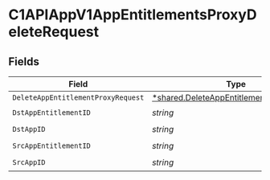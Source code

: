 # C1APIAppV1AppEntitlementsProxyDeleteRequest


## Fields

| Field                                                                                                      | Type                                                                                                       | Required                                                                                                   | Description                                                                                                |
| ---------------------------------------------------------------------------------------------------------- | ---------------------------------------------------------------------------------------------------------- | ---------------------------------------------------------------------------------------------------------- | ---------------------------------------------------------------------------------------------------------- |
| `DeleteAppEntitlementProxyRequest`                                                                         | [*shared.DeleteAppEntitlementProxyRequest](../../../pkg/models/shared/deleteappentitlementproxyrequest.md) | :heavy_minus_sign:                                                                                         | N/A                                                                                                        |
| `DstAppEntitlementID`                                                                                      | *string*                                                                                                   | :heavy_check_mark:                                                                                         | N/A                                                                                                        |
| `DstAppID`                                                                                                 | *string*                                                                                                   | :heavy_check_mark:                                                                                         | N/A                                                                                                        |
| `SrcAppEntitlementID`                                                                                      | *string*                                                                                                   | :heavy_check_mark:                                                                                         | N/A                                                                                                        |
| `SrcAppID`                                                                                                 | *string*                                                                                                   | :heavy_check_mark:                                                                                         | N/A                                                                                                        |